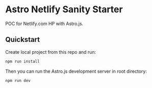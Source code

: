 # Astro Netlify Sanity Starter

POC for Netlify.com HP with Astro.js.

## Quickstart

Create local project from this repo and run:

```txt
npm run install
```

Then you can run the Astro.js development server in root directory:

```txt
npm run dev
```
